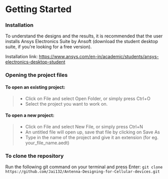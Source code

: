 # Getting Started

### Installation
To understand the designs and the results, it is recommended that the user installs Ansys Electronics Suite by Ansoft (download the student desktop suite, if you're looking for a free version).

Installation link: https://www.ansys.com/en-in/academic/students/ansys-electronics-desktop-student

### Opening the project files
#### To open an existing project:
> + Click on File and select Open Folder, or simply press Ctrl+O
> + Select the project you want to work on.
#### To open a new project:
> + Click on File and select New File, or simply press Ctrl+N
> + An untitled file will open up, save that file by clicking on Save As
> + Type in the name of the project and give it an extension (for eg. your_file_name.aedt)

### To clone the repository
Run the following git command on your terminal and press Enter:
`git clone https://github.com/Jai132/Antenna-Designing-for-Cellular-devices.git`
